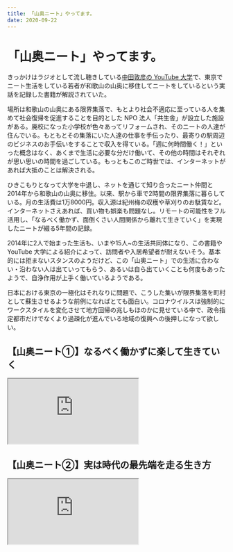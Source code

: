 ```yaml
---
title: 「山奥ニート」やってます。
date: 2020-09-22
---
```


# 「山奥ニート」やってます。

きっかけはラジオとして流し聴きしている[中田敦彦の YouTube 大学](https://www.youtube.com/channel/UCFo4kqllbcQ4nV83WCyraiw)で、東京でニート生活をしている若者が和歌山の山奥に移住してニートをしているという実話を記録した書籍が解説されていた。

場所は和歌山の山奥にある限界集落で、もとより社会不適応に至っている人を集めて社会復帰を促進することを目的とした NPO 法人「共生舎」が設立した施設がある。廃校になった小学校が色々あってリフォームされ、そのニートの人達が住んでいる。もともとその集落にいた人達の仕事を手伝ったり、最寄りの駅周辺のビジネスのお手伝いをすることで収入を得ている。「週に何時間働く！」といった概念はなく、あくまで生活に必要な分だけ働いて、その他の時間はそれぞれが思い思いの時間を過ごしている。もっともこのご時世では、インターネットがあれば大抵のことは解決される。

<affiliate-link
  src="https://m.media-amazon.com/images/I/51ZE6j0IP4L.jpg"
  href="https://www.amazon.co.jp/dp/B0895WZ2BX/"
  tag="1000ch-22"
  title="「山奥ニート」やってます。 Kindle版">
  ひきこもりとなって大学を中退し、ネットを通じて知り合ったニート仲間と2014年から和歌山の山奥に移住。以来、駅から車で2時間の限界集落に暮らしている。月の生活費は1万8000円。収入源は紀州梅の収穫や草刈りのお駄賃など。インターネットさえあれば、買い物も娯楽も問題なし。リモートの可能性をフル活用し、「なるべく働かず、面倒くさい人間関係から離れて生きていく」を実現したニートが綴る5年間の記録。
</affiliate-link>

2014年に2人で始まった生活も、いまや15人~の生活共同体になり、この書籍や YouTube 大学による紹介によって、訪問者や入居希望者が耐えないそう。基本的には拒まないスタンスのようだけど、この「山奥ニート」での生活に合わない・沿わない人は出ていってもらう、あるいは自ら出ていくことも何度もあったようで、自浄作用が上手く働いているようである。

日本における東京の一極化はそれなりに問題で、こうした集いが限界集落を町村として蘇生させるような前例になればとても面白い。コロナウイルスは強制的にワークスタイルを変化させて地方回帰の兆しもほのかに見せている中で、政令指定都市だけでなくより過疎化が進んでいる地域の復興への後押しになって欲しい。

## 【山奥ニート①】なるべく働かずに楽して生きていく

<iframe loading="lazy" src="https://www.youtube.com/embed/eQZ9XtI4ZIA" title="YouTube video player" allow="accelerometer; autoplay; clipboard-write; encrypted-media; gyroscope; picture-in-picture; web-share" allowfullscreen></iframe>

## 【山奥ニート②】実は時代の最先端を走る生き方

<iframe loading="lazy" src="https://www.youtube.com/embed/die7CSOt7wc" title="YouTube video player" allow="accelerometer; autoplay; clipboard-write; encrypted-media; gyroscope; picture-in-picture; web-share" allowfullscreen></iframe>

